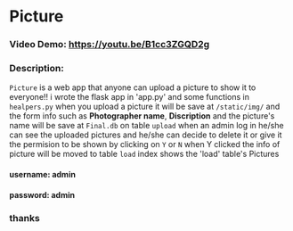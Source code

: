 # Picture
### Video Demo: https://youtu.be/B1cc3ZGQD2g
### Description: 
`Picture` is a web app that anyone can upload a picture to show it to everyone!!
    i wrote the flask app in 'app.py' and some functions in `healpers.py`
    when you upload a picture it will be save at `/static/img/` and the form info such as **Photographer name**, **Discription** and the picture's name will be save at `Final.db` on table `upload`
    when an admin log in he/she can see the uploaded pictures and he/she can decide to delete it or give it the permision to be shown by clicking on `Y` or `N` 
    when Y clicked the info of picture will be moved to table `load`
    index shows the 'load' table's Pictures
    

#### username: admin
#### password: admin
### thanks 

